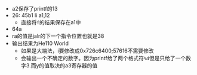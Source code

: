 * a2保存了printf的13
* 26:	45b1                	li	a1,12
    * 直接将`f`的结果保存在a1中  
* 64a
* ra的值是jalr的下一个指令位置也就是38
* 输出结果为He110 World
    * 如果是大端法，i要修改成0x726c6400;57616不需要修改
    * 会输出一个不确定的数字。因为printf给了两个格式符`%d`但是只给了一个数字3.而y的值取决的a3寄存器的值